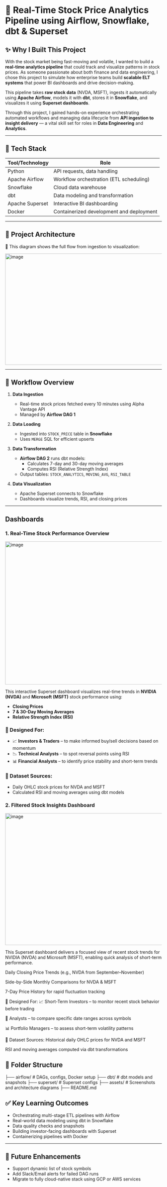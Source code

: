 # 🚀 Real-Time Stock Price Analytics Pipeline using Airflow, Snowflake, dbt & Superset

## ✨ Why I Built This Project

With the stock market being fast-moving and volatile, I wanted to build a **real-time analytics pipeline** that could track and visualize patterns in stock prices. As someone passionate about both finance and data engineering, I chose this project to simulate how enterprise teams build **scalable ELT systems** that power BI dashboards and drive decision-making.

This pipeline takes **raw stock data** (NVDA, MSFT), ingests it automatically using **Apache Airflow**, models it with **dbt**, stores it in **Snowflake**, and visualizes it using **Superset dashboards**.

Through this project, I gained hands-on experience orchestrating automated workflows and managing data lifecycle from **API ingestion to insight delivery** — a vital skill set for roles in **Data Engineering** and **Analytics**.

---

## 🔧 Tech Stack

| Tool/Technology | Role |
|------------------|------|
| Python           | API requests, data handling |
| Apache Airflow   | Workflow orchestration (ETL scheduling) |
| Snowflake        | Cloud data warehouse |
| dbt              | Data modeling and transformation |
| Apache Superset  | Interactive BI dashboarding |
| Docker           | Containerized development and deployment |

---

## 🔄 Project Architecture

📌 This diagram shows the full flow from ingestion to visualization:


<img width="935" height="358" alt="image" src="https://github.com/user-attachments/assets/8fa363fe-422c-4571-a695-2b3a4a18c947" />


---

## 🔁 Workflow Overview

1. **Data Ingestion**
   - Real-time stock prices fetched every 10 minutes using Alpha Vantage API
   - Managed by **Airflow DAG 1**

2. **Data Loading**
   - Ingested into `STOCK_PRICE` table in **Snowflake**
   - Uses `MERGE` SQL for efficient upserts

3. **Data Transformation**
   - **Airflow DAG 2** runs dbt models:
     - Calculates 7-day and 30-day moving averages
     - Computes RSI (Relative Strength Index)
   - Output tables: `STOCK_ANALYTICS`, `MOVING_AVG`, `RSI_TABLE`

4. **Data Visualization**
   - Apache Superset connects to Snowflake
   - Dashboards visualize trends, RSI, and closing prices

---

##  Dashboards
### 1. Real-Time Stock Performance Overview

<img width="1158" height="460" alt="image" src="https://github.com/user-attachments/assets/78b58ca0-8540-499e-bb0b-f31632df943d" />


This interactive Superset dashboard visualizes real-time trends in **NVIDIA (NVDA)** and **Microsoft (MSFT)** stock performance using:

- **Closing Prices**
- **7 & 30-Day Moving Averages**
- **Relative Strength Index (RSI)**

### 👥 Designed For:
- 📈 **Investors & Traders** – to make informed buy/sell decisions based on momentum
- 📉 **Technical Analysts** – to spot reversal points using RSI
- 📊 **Financial Analysts** – to identify price stability and short-term trends

### 📂 Dataset Sources:
- Daily OHLC stock prices for NVDA and MSFT
- Calculated RSI and moving averages using dbt models

### 2. Filtered Stock Insights Dashboard

<img width="1031" height="424" alt="image" src="https://github.com/user-attachments/assets/fa91beef-cc42-467c-a98e-f8c196ad160f" />

This Superset dashboard delivers a focused view of recent stock trends for NVIDIA (NVDA) and Microsoft (MSFT), enabling quick analysis of short-term performance.

Daily Closing Price Trends (e.g., NVDA from September–November)

Side-by-Side Monthly Comparisons for NVDA & MSFT

7-Day Price History for rapid fluctuation tracking

👥 Designed For:
📈 Short-Term Investors – to monitor recent stock behavior before trading

🔎 Analysts – to compare specific date ranges across symbols

📊 Portfolio Managers – to assess short-term volatility patterns

📂 Dataset Sources:
Historical daily OHLC prices for NVDA and MSFT

RSI and moving averages computed via dbt transformations

## 📁 Folder Structure
├── airflow/ # DAGs, configs, Docker setup
├── dbt/ # dbt models and snapshots
├── superset/ # Superset configs
├── assets/ # Screenshots and architecture diagrams
├── README.md

## ✅ Key Learning Outcomes

- Orchestrating multi-stage ETL pipelines with Airflow
- Real-world data modeling using dbt in Snowflake
- Data quality checks and snapshots
- Building investor-facing dashboards with Superset
- Containerizing pipelines with Docker

---

## 🚀 Future Enhancements

- Support dynamic list of stock symbols
- Add Slack/Email alerts for failed DAG runs
- Migrate to fully cloud-native stack using GCP or AWS services

